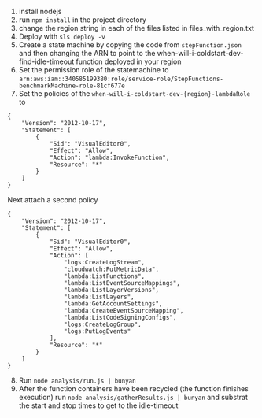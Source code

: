 1. install nodejs
2. run `npm install` in the project directory
3. change the region string in each of the files listed in files_with_region.txt
4. Deploy with `sls deploy -v`
5. Create a state machine by copying the code from `stepFunction.json` and then changing the ARN to point to the when-will-i-coldstart-dev-find-idle-timeout function deployed in your region
6. Set the permission role of the statemachine to `arn:aws:iam::340585199380:role/service-role/StepFunctions-benchmarkMachine-role-81cf677e`
7. Set the policies of the `when-will-i-coldstart-dev-{region}-lambdaRole` to
```
{
    "Version": "2012-10-17",
    "Statement": [
        {
            "Sid": "VisualEditor0",
            "Effect": "Allow",
            "Action": "lambda:InvokeFunction",
            "Resource": "*"
        }
    ]
}
```

Next attach a second policy

```
{
    "Version": "2012-10-17",
    "Statement": [
        {
            "Sid": "VisualEditor0",
            "Effect": "Allow",
            "Action": [
                "logs:CreateLogStream",
                "cloudwatch:PutMetricData",
                "lambda:ListFunctions",
                "lambda:ListEventSourceMappings",
                "lambda:ListLayerVersions",
                "lambda:ListLayers",
                "lambda:GetAccountSettings",
                "lambda:CreateEventSourceMapping",
                "lambda:ListCodeSigningConfigs",
                "logs:CreateLogGroup",
                "logs:PutLogEvents"
            ],
            "Resource": "*"
        }
    ]
}
```

8. Run `node analysis/run.js | bunyan`
9. After the function containers have been recycled (the function finishes execution) run `node analysis/gatherResults.js | bunyan` and substrat the start and stop times to get to the idle-timeout
